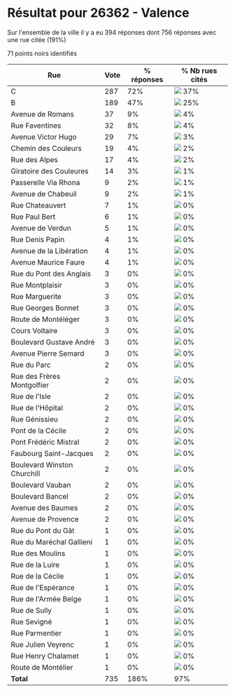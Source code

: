 # Résultat pour 26362 - Valence

Sur l'ensemble de la ville il y a eu 394 réponses dont 756 réponses avec une rue citée (191%)

71 points noirs identifiés

| Rue | Vote | % réponses | % Nb rues cités|
|-----|------|------------|----------------|
| C | 287 | 72% | <img src="../../img/bar_37.gif" />&nbsp;37%|
| B | 189 | 47% | <img src="../../img/bar_25.gif" />&nbsp;25%|
| Avenue de Romans | 37 | 9% | <img src="../../img/bar_4.gif" />&nbsp;4%|
| Rue Faventines | 32 | 8% | <img src="../../img/bar_4.gif" />&nbsp;4%|
| Avenue Victor Hugo | 29 | 7% | <img src="../../img/bar_3.gif" />&nbsp;3%|
| Chemin des Couleurs | 19 | 4% | <img src="../../img/bar_2.gif" />&nbsp;2%|
| Rue des Alpes | 17 | 4% | <img src="../../img/bar_2.gif" />&nbsp;2%|
| Giratoire des Couleures | 14 | 3% | <img src="../../img/bar_1.gif" />&nbsp;1%|
| Passerelle Via Rhona | 9 | 2% | <img src="../../img/bar_1.gif" />&nbsp;1%|
| Avenue de Chabeuil | 9 | 2% | <img src="../../img/bar_1.gif" />&nbsp;1%|
| Rue Chateauvert | 7 | 1% | <img src="../../img/bar_0.gif" />&nbsp;0%|
| Rue Paul Bert | 6 | 1% | <img src="../../img/bar_0.gif" />&nbsp;0%|
| Avenue de Verdun | 5 | 1% | <img src="../../img/bar_0.gif" />&nbsp;0%|
| Rue Denis Papin | 4 | 1% | <img src="../../img/bar_0.gif" />&nbsp;0%|
| Avenue de la Libération | 4 | 1% | <img src="../../img/bar_0.gif" />&nbsp;0%|
| Avenue Maurice Faure | 4 | 1% | <img src="../../img/bar_0.gif" />&nbsp;0%|
| Rue du Pont des Anglais | 3 | 0% | <img src="../../img/bar_0.gif" />&nbsp;0%|
| Rue Montplaisir | 3 | 0% | <img src="../../img/bar_0.gif" />&nbsp;0%|
| Rue Marguerite | 3 | 0% | <img src="../../img/bar_0.gif" />&nbsp;0%|
| Rue Georges Bonnet | 3 | 0% | <img src="../../img/bar_0.gif" />&nbsp;0%|
| Route de Montéléger | 3 | 0% | <img src="../../img/bar_0.gif" />&nbsp;0%|
| Cours Voltaire | 3 | 0% | <img src="../../img/bar_0.gif" />&nbsp;0%|
| Boulevard Gustave André | 3 | 0% | <img src="../../img/bar_0.gif" />&nbsp;0%|
| Avenue Pierre Semard | 3 | 0% | <img src="../../img/bar_0.gif" />&nbsp;0%|
| Rue du Parc | 2 | 0% | <img src="../../img/bar_0.gif" />&nbsp;0%|
| Rue des Frères Montgolfier | 2 | 0% | <img src="../../img/bar_0.gif" />&nbsp;0%|
| Rue de l'Isle | 2 | 0% | <img src="../../img/bar_0.gif" />&nbsp;0%|
| Rue de l'Hôpital | 2 | 0% | <img src="../../img/bar_0.gif" />&nbsp;0%|
| Rue Génissieu | 2 | 0% | <img src="../../img/bar_0.gif" />&nbsp;0%|
| Pont de la Cécile | 2 | 0% | <img src="../../img/bar_0.gif" />&nbsp;0%|
| Pont Frédéric Mistral | 2 | 0% | <img src="../../img/bar_0.gif" />&nbsp;0%|
| Faubourg Saint-Jacques | 2 | 0% | <img src="../../img/bar_0.gif" />&nbsp;0%|
| Boulevard Winston Churchill | 2 | 0% | <img src="../../img/bar_0.gif" />&nbsp;0%|
| Boulevard Vauban | 2 | 0% | <img src="../../img/bar_0.gif" />&nbsp;0%|
| Boulevard Bancel | 2 | 0% | <img src="../../img/bar_0.gif" />&nbsp;0%|
| Avenue des Baumes | 2 | 0% | <img src="../../img/bar_0.gif" />&nbsp;0%|
| Avenue de Provence | 2 | 0% | <img src="../../img/bar_0.gif" />&nbsp;0%|
| Rue du Pont du Gât | 1 | 0% | <img src="../../img/bar_0.gif" />&nbsp;0%|
| Rue du Maréchal Gallieni | 1 | 0% | <img src="../../img/bar_0.gif" />&nbsp;0%|
| Rue des Moulins | 1 | 0% | <img src="../../img/bar_0.gif" />&nbsp;0%|
| Rue de la Luire | 1 | 0% | <img src="../../img/bar_0.gif" />&nbsp;0%|
| Rue de la Cécile | 1 | 0% | <img src="../../img/bar_0.gif" />&nbsp;0%|
| Rue de l'Espérance | 1 | 0% | <img src="../../img/bar_0.gif" />&nbsp;0%|
| Rue de l'Armée Belge | 1 | 0% | <img src="../../img/bar_0.gif" />&nbsp;0%|
| Rue de Sully | 1 | 0% | <img src="../../img/bar_0.gif" />&nbsp;0%|
| Rue Sevigné | 1 | 0% | <img src="../../img/bar_0.gif" />&nbsp;0%|
| Rue Parmentier | 1 | 0% | <img src="../../img/bar_0.gif" />&nbsp;0%|
| Rue Julien Veyrenc | 1 | 0% | <img src="../../img/bar_0.gif" />&nbsp;0%|
| Rue Henry Chalamet | 1 | 0% | <img src="../../img/bar_0.gif" />&nbsp;0%|
| Route de Montélier | 1 | 0% | <img src="../../img/bar_0.gif" />&nbsp;0%|
| **Total** | 735 | 186% | 97%|
